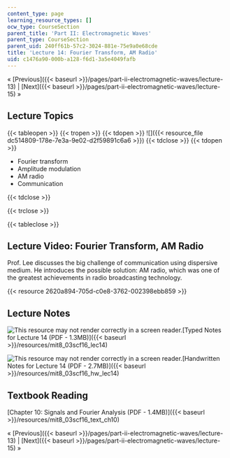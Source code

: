 ```yaml
---
content_type: page
learning_resource_types: []
ocw_type: CourseSection
parent_title: 'Part II: Electromagnetic Waves'
parent_type: CourseSection
parent_uid: 240ff61b-57c2-3024-881e-75e9a0e68cde
title: 'Lecture 14: Fourier Transform, AM Radio'
uid: c1476a90-000b-a128-f6d1-3a5e4049fafb
---
```


« [Previous]({{< baseurl >}}/pages/part-ii-electromagnetic-waves/lecture-13) | [Next]({{< baseurl >}}/pages/part-ii-electromagnetic-waves/lecture-15) »

Lecture Topics
--------------

{{< tableopen >}}
{{< tropen >}}
{{< tdopen >}}
![]({{< resource_file dc514809-178e-7e3a-9e02-d2f59891c6a6 >}})
{{< tdclose >}}
{{< tdopen >}}


*   Fourier transform
*   Amplitude modulation
*   AM radio
*   Communication


{{< tdclose >}}

{{< trclose >}}

{{< tableclose >}}

Lecture Video: Fourier Transform, AM Radio
------------------------------------------

Prof. Lee discusses the big challenge of communication using dispersive medium. He introduces the possible solution: AM radio, which was one of the greatest achievements in radio broadcasting technology.

{{< resource 2620a894-705d-c0e8-3762-002398ebb859 >}}

Lecture Notes
-------------

![This resource may not render correctly in a screen reader.](/images/inacessible.gif)[Typed Notes for Lecture 14 (PDF - 1.3MB)]({{< baseurl >}}/resources/mit8_03scf16_lec14)

![This resource may not render correctly in a screen reader.](/images/inacessible.gif)[Handwritten Notes for Lecture 14 (PDF - 2.7MB)]({{< baseurl >}}/resources/mit8_03scf16_hw_lec14)

Textbook Reading
----------------

[Chapter 10: Signals and Fourier Analysis (PDF - 1.4MB)]({{< baseurl >}}/resources/mit8_03scf16_text_ch10)

« [Previous]({{< baseurl >}}/pages/part-ii-electromagnetic-waves/lecture-13) | [Next]({{< baseurl >}}/pages/part-ii-electromagnetic-waves/lecture-15) »